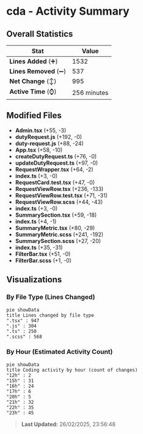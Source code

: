 # cda - Activity Summary 

## Overall Statistics

| Stat                   | Value                                                             |
| ---------------------- | ----------------------------------------------------------------- |
| **Lines Added** (➕)   | 1532                                          |
| **Lines Removed** (➖) | 537                                        |
| **Net Change** (↕)    | 995                |
| **Active Time** (⌚)   | 256 minutes |


## Modified Files
- **Admin.tsx** (+55, -3)
- **dutyRequest.js** (+192, -0)
- **duty-request.js** (+88, -24)
- **App.tsx** (+58, -10)
- **createDutyRequest.ts** (+76, -0)
- **updateDutyRequest.ts** (+97, -0)
- **RequestWrapper.tsx** (+64, -2)
- **index.ts** (+3, -0)
- **RequestCard.test.tsx** (+47, -0)
- **RequestViewRow.tsx** (+236, -133)
- **RequestViewRow.test.tsx** (+71, -31)
- **RequestViewRow.scss** (+44, -43)
- **index.ts** (+3, -0)
- **SummarySection.tsx** (+59, -18)
- **index.ts** (+4, -1)
- **SummaryMetric.tsx** (+80, -29)
- **SummaryMetric.scss** (+241, -192)
- **SummarySection.scss** (+27, -20)
- **index.ts** (+35, -31)
- **FilterBar.tsx** (+51, -0)
- **FilterBar.scss** (+1, -0)

## Visualizations

### By File Type (Lines Changed)

```mermaid
pie showData
title Lines changed by file type
".tsx" : 947
".js" : 304
".ts" : 250
".scss" : 568
```

### By Hour (Estimated Activity Count)

```mermaid
pie showData
title Coding activity by hour (count of changes)
"12h" : 2
"15h" : 31
"16h" : 24
"17h" : 6
"20h" : 5
"21h" : 32
"22h" : 35
"23h" : 45
```


> **Last Updated:** 26/02/2025, 23:56:48